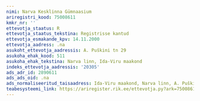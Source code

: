 ```yaml
---
nimi: Narva Kesklinna Gümnaasium
ariregistri_kood: 75008611
kmkr_nr: ''
ettevotja_staatus: R
ettevotja_staatus_tekstina: Registrisse kantud
ettevotja_esmakande_kpv: 14.11.2000
ettevotja_aadress: .na
asukoht_ettevotja_aadressis: A. Puškini tn 29
asukoha_ehak_kood: 511
asukoha_ehak_tekstina: Narva linn, Ida-Viru maakond
indeks_ettevotja_aadressis: '20305'
ads_adr_id: 2890611
ads_ads_oid: .na
ads_normaliseeritud_taisaadress: Ida-Viru maakond, Narva linn, A. Puškini tn 29
teabesysteemi_link: https://ariregister.rik.ee/ettevotja.py?ark=75008611&ref=rekvisiidid
---
```

